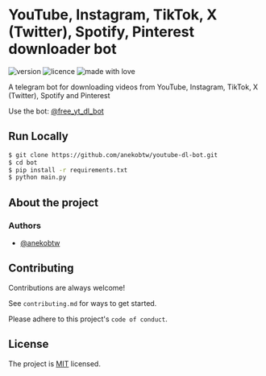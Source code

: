 # YouTube, Instagram, TikTok, X (Twitter), Spotify, Pinterest downloader bot
![version](https://img.shields.io/badge/Project_version-3.0.1-blue)
![licence](https://img.shields.io/badge/License-MIT-green)
![made with love](https://img.shields.io/badge/Made_with-Love-red)

A telegram bot for downloading videos from YouTube, Instagram, TikTok, X (Twitter), Spotify and Pinterest

Use the bot: [@free_yt_dl_bot](https://t.me/free_yt_dl_bot)

## Run Locally
```bash
$ git clone https://github.com/anekobtw/youtube-dl-bot.git
$ cd bot
$ pip install -r requirements.txt
$ python main.py
```

## About the project
### Authors
- [@anekobtw](https://www.github.com/anekobtw)

## Contributing
Contributions are always welcome!

See `contributing.md` for ways to get started.

Please adhere to this project's `code of conduct`.

## License
The project is [MIT](https://choosealicense.com/licenses/mit/) licensed.
